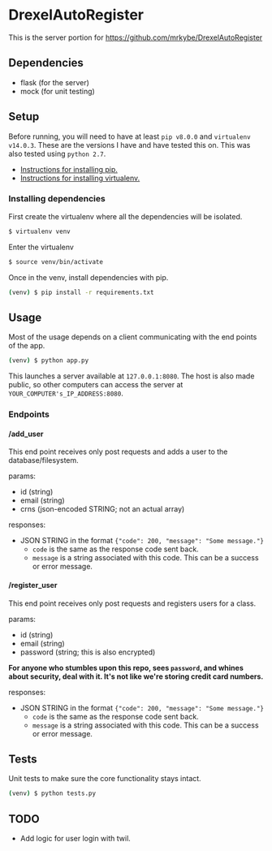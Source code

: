 # DrexelAutoRegister
This is the server portion for https://github.com/mrkybe/DrexelAutoRegister


## Dependencies
- flask (for the server)
- mock (for unit testing)


## Setup
Before running, you will need to have at least `pip v8.0.0` and `virtualenv v14.0.3`.
These are the versions I have and have tested this on.
This was also tested using `python 2.7`.

- [Instructions for installing pip.](https://pip.pypa.io/en/stable/installing/)
- [Instructions for installing virtualenv.](http://virtualenv.readthedocs.org/en/latest/installation.html)

### Installing dependencies
First create the virtualenv where all the dependencies will be isolated.
```sh
$ virtualenv venv
```

Enter the virtualenv
```sh
$ source venv/bin/activate
```

Once in the venv, install dependencies with pip.
```sh
(venv) $ pip install -r requirements.txt
```


## Usage
Most of the usage depends on a client communicating with the end points of the app.
```sh
(venv) $ python app.py
```
This launches a server available at `127.0.0.1:8080`. The host is also made public, so other computers
can access the server at `YOUR_COMPUTER's_IP_ADDRESS:8080`.


### Endpoints

#### /add_user
This end point receives only post requests and adds a user to the database/filesystem.

params:
- id (string)
- email (string)
- crns (json-encoded STRING; not an actual array)

responses:
- JSON STRING in the format `{"code": 200, "message": "Some message."}`
  - `code` is the same as the response code sent back.
  - `message` is a string associated with this code. This can be a success or error message.


#### /register_user
This end point receives only post requests and registers users for a class.

params:
- id (string)
- email (string)
- password (string; this is also encrypted)

**For anyone who stumbles upon this repo, sees `password`, and whines about
security, deal with it. It's not like we're storing credit card numbers.**

responses:
- JSON STRING in the format `{"code": 200, "message": "Some message."}`
  - `code` is the same as the response code sent back.
  - `message` is a string associated with this code. This can be a success or error message.


## Tests
Unit tests to make sure the core functionality stays intact.
```sh
(venv) $ python tests.py
```


## TODO
- Add logic for user login with twil.

